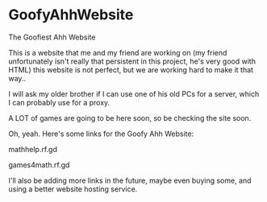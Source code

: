 # GoofyAhhWebsite
The Goofiest Ahh Website
 
 
This is a website that me and my friend are working on (my friend unfortunately isn't really that persistent in this project, he's very good with HTML) this website is not perfect, but we are working hard to make it that way..
 
I will ask my older brother if I can use one of his old PCs for a server, which I can probably use for a proxy.
 
A LOT of games are going to be here soon, so be checking the site soon.
 
Oh, yeah. Here's some links for the Goofy Ahh Website:

mathhelp.rf.gd

games4math.rf.gd
 
 
I'll also be adding more links in the future, maybe even buying some, and using a better website hosting service.
